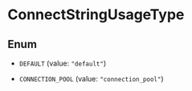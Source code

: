

# ConnectStringUsageType

## Enum


* `DEFAULT` (value: `"default"`)

* `CONNECTION_POOL` (value: `"connection_pool"`)



